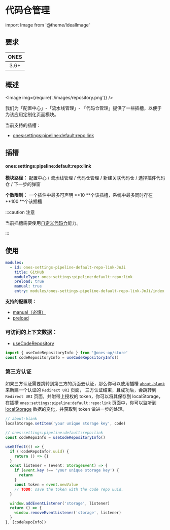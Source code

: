 # 代码仓管理

import Image from '@theme/IdealImage'

## 要求

| **ONES** |
| :------: |
|   3.6+   |

## 概述

<Image img={require('./images/repository.png')} />

我们为「配置中心」-「流水线管理」- 「代码仓管理」提供了一些插槽，以便于为该应用定制化页面模块。

当前支持的插槽：

- [ones:settings:pipeline:default:repo:link](#onessettingspipelinedefaultrepolink)

## 插槽

#### ones:settings:pipeline:default:repo:link

**模块路径：** 配置中心 / 流水线管理 / 代码仓管理 / 新建关联代码仓 / 选择插件代码仓 / 下一步的弹窗

**个数限制：** 一个插件中最多可声明 **10 **个该插槽，系统中最多同时存在 **100 **个该插槽

:::caution 注意

当前插槽需要使用[自定义代码仓](../../../business/custom-code-repository/custom-code-repository.mdx)能力。

:::

## 使用

```yaml
modules:
  - id: ones-settings-pipeline-default-repo-link-JnJi
    title: GitHub
    moduleType: ones:settings:pipeline:default:repo:link
    preload: true
    manual: true
    entry: modules/ones-settings-pipeline-default-repo-link-JnJi/index.html
```

**支持的配置项：**

- [manual（必填）](../../../../reference/config/plugin.yaml#manual)
- [preload](../../../../reference/config/plugin.yaml#preload)

### 可访问的上下文数据：

- [useCodeRepository](../../../../reference/packages/store/store.md#useCodeRepository)

```ts
import { useCodeRepositoryInfo } from '@ones-op/store'
const codeRepositoryInfo = useCodeRepositoryInfo()
```

### 第三方认证

如果三方认证需要跳转到第三方的页面去认证，那么你可以使用插槽 [`about-blank`](../../global/blank) 来新建一个认证的 `Redirect URI` 页面，
三方认证结束，且成功后，会跳转到 `Redirect URI` 页面，并附带上授权的 token，你可以将其保存到 localStorage，在插槽 `ones:settings:pipeline:default:repo:link`
页面中，你可以监听到 [localStorage](https://developer.mozilla.org/en-US/docs/Web/API/StorageEvent) 数据的变化，并获取到 token 做进一步的处理。

```ts
// about-blank
localStorage.setItem('your unique storage key', code)
```

```ts
// ones:settings:pipeline:default:repo:link
const codeRepoInfo = useCodeRepositoryInfo()

useEffect(() => {
  if (!codeRepoInfo?.uuid) {
    return () => {}
  }
  const listener = (event: StorageEvent) => {
    if (event.key !== 'your unique storage key') {
      return
    }
    const token = event.newValue
    // TODO: save the token with the code repo uuid.
  }

  window.addEventListener('storage', listener)
  return () => {
    window.removeEventListener('storage', listener)
  }
}, [codeRepoInfo])
```
